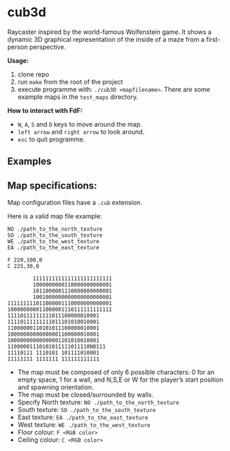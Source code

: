 # cub3d
Raycaster inspired by the world-famous Wolfenstein game.
It shows a dynamic 3D graphical representation of the inside
of a maze from a first-person perspective.

**Usage:**
1. clone repo
2. run `make` from the root of the project
3. execute programme with: `./cub3D <mapfilename>`. There are some
example maps in the `test_maps` directory.

**How to interact with FdF:**
* `W`, `A`, `S` and `D` keys to move around the map.
* `left arrow` and `right arrow` to look around.
* `esc` to quit programme.

## Examples

## Map specifications:
Map configuration files have a `.cub` extension.

Here is a valid map file example:
```
NO ./path_to_the_north_texture
SO ./path_to_the_south_texture
WE ./path_to_the_west_texture
EA ./path_to_the_east_texture

F 220,100,0
C 225,30,0

        1111111111111111111111111
        1000000000110000000000001
        1011000001110000000000001
        1001000000000000000000001
111111111011000001110000000000001
100000000011000001110111111111111
11110111111111011100000010001
11110111111111011101010010001
11000000110101011100000010001
10000000000000001100000010001
10000000000000001101010010001
11000001110101011111011110N0111
11110111 1110101 101111010001
11111111 1111111 111111111111
```
* The map must be composed of only 6 possible characters: 0 for an
empty space, 1 for a wall, and N,S,E or W for the player’s start
position and spawning orientation.
* The map must be closed/surrounded by walls.
* Specify North texture: `NO ./path_to_the_north_texture`
* South texture: `SO ./path_to_the_south_texture`
* East texture: `EA ./path_to_the_east_texture`
* West texture: `WE ./path_to_the_west_texture`
* Floor colour: `F <RGB color>`
* Ceiling colour: `C <RGB color>`
